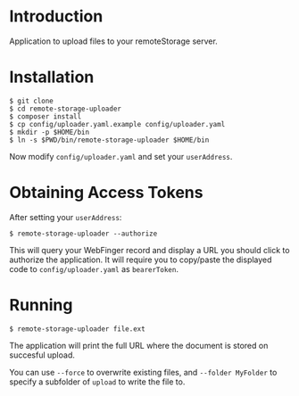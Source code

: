 # Introduction
Application to upload files to your remoteStorage server.

# Installation

    $ git clone 
    $ cd remote-storage-uploader
    $ composer install
    $ cp config/uploader.yaml.example config/uploader.yaml
    $ mkdir -p $HOME/bin
    $ ln -s $PWD/bin/remote-storage-uploader $HOME/bin

Now modify `config/uploader.yaml` and set your `userAddress`.

# Obtaining Access Tokens
After setting your `userAddress`:

    $ remote-storage-uploader --authorize

This will query your WebFinger record and display a URL you should click to 
authorize the application. It will require you to copy/paste the displayed
code to `config/uploader.yaml` as `bearerToken`.

# Running

    $ remote-storage-uploader file.ext

The application will print the full URL where the document is stored on 
succesful upload.

You can use `--force` to overwrite existing files, and `--folder MyFolder` to
specify a subfolder of `upload` to write the file to.
